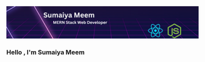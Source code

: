<img src="https://raw.githubusercontent.com/Sumaiya-Meem/Sumaiya-Meem/main/Sumaiya%20Meem.png">

### Hello , I'm Sumaiya Meem
